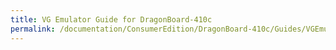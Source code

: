 ```yaml
---
title: VG Emulator Guide for DragonBoard-410c
permalink: /documentation/ConsumerEdition/DragonBoard-410c/Guides/VGEmulator.md/
---
```

